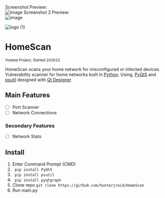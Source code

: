 Screenshot Preview:    
![image](https://user-images.githubusercontent.com/62681404/194292525-458f1e25-8259-4dce-ae4f-077b01d3b1bd.png)
Screenshot 2 Preview:    
![image](https://user-images.githubusercontent.com/62681404/195084271-45f66e68-2613-4113-bafc-e8799bea3a27.png)

![logo (1)](https://user-images.githubusercontent.com/62681404/191140983-4e4e9a96-bd8a-4ee9-a5ba-532f5b73a4c2.png)    
# HomeScan  
<sub>Yoobee Project, Started 20/9/22</sub>

HomeScan scans your home network for misconfigured or infected devices. Vulnerability scanner for home networks built in [Python](https://www.python.org/). Using, [PyQt5](https://doc.qt.io/qtforpython/) and [psutil](https://psutil.readthedocs.io/en/latest/) designed with [Qt Designer](https://build-system.fman.io/qt-designer-download) 

## Main Features  
- [ ] Port Scanner  
- [ ] Network Connections

### Secondary Features
- [ ] Network Stats

## Install
1. Enter Command Prompt (CMD)   
2. ``` pip install PyQt5```
3. ``` pip install psutil```
3. ``` pip install pyqtgraph```
4. Clone repo ```git clone https://github.com/hunterjreid/HomeScan```
5. Run main.py


